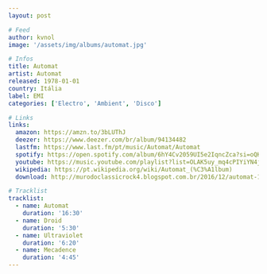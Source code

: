 ```yaml
---
layout: post

# Feed
author: kvnol
image: '/assets/img/albums/automat.jpg'

# Infos
title: Automat
artist: Automat
released: 1978-01-01
country: Itália
label: EMI
categories: ['Electro', 'Ambient', 'Disco']

# Links
links:
  amazon: https://amzn.to/3bLUThJ
  deezer: https://www.deezer.com/br/album/94134482
  lastfm: https://www.last.fm/pt/music/Automat/Automat
  spotify: https://open.spotify.com/album/6hY4Cv2059UI5e2IqncZca?si=oQKdn2foRvywNMvvLmo3pw
  youtube: https://music.youtube.com/playlist?list=OLAK5uy_mq4cPIYiYN4jZY9bGpRVi0Gw-GwiZIwLg
  wikipedia: https://pt.wikipedia.org/wiki/Automat_(%C3%A1lbum)
  download: http://murodoclassicrock4.blogspot.com.br/2016/12/automat-1978.html

# Tracklist
tracklist:
  - name: Automat
    duration: '16:30'
  - name: Droid
    duration: '5:30'
  - name: Ultraviolet
    duration: '6:20'
  - name: Mecadence
    duration: '4:45'
---
```

